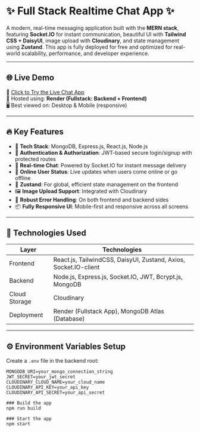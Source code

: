# ✨ Full Stack Realtime Chat App ✨

A modern, real-time messaging application built with the **MERN stack**, featuring **Socket.IO** for instant communication, beautiful UI with **Tailwind CSS + DaisyUI**, image upload with **Cloudinary**, and state management using **Zustand**. This app is fully deployed for free and optimized for real-world scalability, performance, and developer experience.

---

## 🌐 Live Demo

🚀 [Click to Try the Live Chat App](https://realtime-chat-app-iq1x.onrender.com/login)  
🔗 Hosted using: **Render (Fullstack: Backend + Frontend)**  
🖥️ Best viewed on: Desktop & Mobile (responsive)

---

## 🔥 Key Features

- 🌟 **Tech Stack**: MongoDB, Express.js, React.js, Node.js
- 🎃 **Authentication & Authorization**: JWT-based secure login/signup with protected routes
- 👾 **Real-time Chat**: Powered by Socket.IO for instant message delivery
- 🚀 **Online User Status**: Live updates when users come online or go offline
- 🧠 **Zustand**: For global, efficient state management on the frontend
- 🖼️ **Image Upload Support**: Integrated with Cloudinary
- 🧪 **Robust Error Handling**: On both frontend and backend sides
- 📦 **Fully Responsive UI**: Mobile-first and responsive across all screens

---

## 🧠 Technologies Used

| Layer         | Technologies |
|---------------|--------------|
| Frontend      | React.js, TailwindCSS, DaisyUI, Zustand, Axios, Socket.IO-client |
| Backend       | Node.js, Express.js, Socket.IO, JWT, Bcrypt.js, MongoDB |
| Cloud Storage | Cloudinary |
| Deployment    | Render (Fullstack App), MongoDB Atlas (Database) |

---

## ⚙️ Environment Variables Setup

Create a `.env` file in the backend root:

```env
MONGODB_URI=your_mongo_connection_string
JWT_SECRET=your_jwt_secret
CLOUDINARY_CLOUD_NAME=your_cloud_name
CLOUDINARY_API_KEY=your_api_key
CLOUDINARY_API_SECRET=your_api_secret

### Build the app
npm run build

### Start the app
npm start

